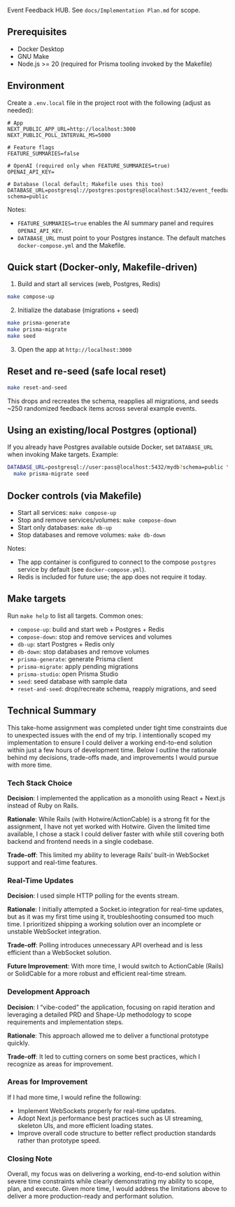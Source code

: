 Event Feedback HUB. See `docs/Implementation Plan.md` for scope.

## Prerequisites

- Docker Desktop
- GNU Make
- Node.js >= 20 (required for Prisma tooling invoked by the Makefile)

## Environment

Create a `.env.local` file in the project root with the following (adjust as needed):

```
# App
NEXT_PUBLIC_APP_URL=http://localhost:3000
NEXT_PUBLIC_POLL_INTERVAL_MS=5000

# Feature flags
FEATURE_SUMMARIES=false

# OpenAI (required only when FEATURE_SUMMARIES=true)
OPENAI_API_KEY=

# Database (local default; Makefile uses this too)
DATABASE_URL=postgresql://postgres:postgres@localhost:5432/event_feedback_hub?schema=public
```

Notes:
- `FEATURE_SUMMARIES=true` enables the AI summary panel and requires `OPENAI_API_KEY`.
- `DATABASE_URL` must point to your Postgres instance. The default matches `docker-compose.yml` and the Makefile.

## Quick start (Docker-only, Makefile-driven)

1) Build and start all services (web, Postgres, Redis)

```bash
make compose-up
```

2) Initialize the database (migrations + seed)

```bash
make prisma-generate
make prisma-migrate
make seed
```

3) Open the app at `http://localhost:3000`

## Reset and re-seed (safe local reset)

```bash
make reset-and-seed
```

This drops and recreates the schema, reapplies all migrations, and seeds ~250 randomized feedback items across several example events.

## Using an existing/local Postgres (optional)

If you already have Postgres available outside Docker, set `DATABASE_URL` when invoking Make targets. Example:

```bash
DATABASE_URL=postgresql://user:pass@localhost:5432/mydb?schema=public \
  make prisma-migrate seed
```

## Docker controls (via Makefile)

- Start all services: `make compose-up`
- Stop and remove services/volumes: `make compose-down`
- Start only databases: `make db-up`
- Stop databases and remove volumes: `make db-down`

Notes:
- The app container is configured to connect to the compose `postgres` service by default (see `docker-compose.yml`).
- Redis is included for future use; the app does not require it today.

## Make targets

Run `make help` to list all targets. Common ones:

- `compose-up`: build and start web + Postgres + Redis
- `compose-down`: stop and remove services and volumes
- `db-up`: start Postgres + Redis only
- `db-down`: stop databases and remove volumes
- `prisma-generate`: generate Prisma client
- `prisma-migrate`: apply pending migrations
- `prisma-studio`: open Prisma Studio
- `seed`: seed database with sample data
- `reset-and-seed`: drop/recreate schema, reapply migrations, and seed
 

## Technical Summary

This take-home assignment was completed under tight time constraints due to unexpected issues with the end of my trip. I intentionally scoped my implementation to ensure I could deliver a working end-to-end solution within just a few hours of development time. Below I outline the rationale behind my decisions, trade-offs made, and improvements I would pursue with more time.

### Tech Stack Choice

**Decision**: I implemented the application as a monolith using React + Next.js instead of Ruby on Rails.

**Rationale**: While Rails (with Hotwire/ActionCable) is a strong fit for the assignment, I have not yet worked with Hotwire. Given the limited time available, I chose a stack I could deliver faster with while still covering both backend and frontend needs in a single codebase.

**Trade-off**: This limited my ability to leverage Rails’ built-in WebSocket support and real-time features.

### Real-Time Updates

**Decision**: I used simple HTTP polling for the events stream.

**Rationale**: I initially attempted a Socket.io integration for real-time updates, but as it was my first time using it, troubleshooting consumed too much time. I prioritized shipping a working solution over an incomplete or unstable WebSocket integration.

**Trade-off**: Polling introduces unnecessary API overhead and is less efficient than a WebSocket solution.

**Future Improvement**: With more time, I would switch to ActionCable (Rails) or SolidCable for a more robust and efficient real-time stream.

### Development Approach

**Decision**: I “vibe-coded” the application, focusing on rapid iteration and leveraging a detailed PRD and Shape-Up methodology to scope requirements and implementation steps.

**Rationale**: This approach allowed me to deliver a functional prototype quickly.

**Trade-off**: It led to cutting corners on some best practices, which I recognize as areas for improvement.

### Areas for Improvement

If I had more time, I would refine the following:

- Implement WebSockets properly for real-time updates.
- Adopt Next.js performance best practices such as UI streaming, skeleton UIs, and more efficient loading states.
- Improve overall code structure to better reflect production standards rather than prototype speed.

### Closing Note

Overall, my focus was on delivering a working, end-to-end solution within severe time constraints while clearly demonstrating my ability to scope, plan, and execute. Given more time, I would address the limitations above to deliver a more production-ready and performant solution.